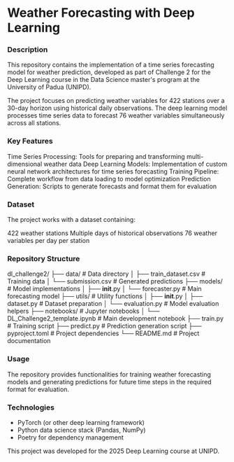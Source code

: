 # Weather Forecasting with Deep Learning
### Description
This repository contains the implementation of a time series forecasting model for weather prediction, developed as part of Challenge 2 for the Deep Learning course in the Data Science master's program at the University of Padua (UNIPD).

The project focuses on predicting weather variables for 422 stations over a 30-day horizon using historical daily observations. The deep learning model processes time series data to forecast 76 weather variables simultaneously across all stations.

### Key Features
Time Series Processing: Tools for preparing and transforming multi-dimensional weather data
Deep Learning Models: Implementation of custom neural network architectures for time series forecasting
Training Pipeline: Complete workflow from data loading to model optimization
Prediction Generation: Scripts to generate forecasts and format them for evaluation

### Dataset
The project works with a dataset containing:

422 weather stations
Multiple days of historical observations
76 weather variables per day per station

### Repository Structure
dl_challenge2/
├── data/                     # Data directory
│   ├── train_dataset.csv     # Training data
│   └── submission.csv        # Generated predictions
├── models/                   # Model implementations
│   ├── __init__.py
│   └── forecaster.py         # Main forecasting model
├── utils/                    # Utility functions
│   ├── __init__.py
│   ├── dataset.py            # Dataset preparation
│   └── evaluation.py         # Model evaluation helpers
├── notebooks/                # Jupyter notebooks
│   └── DL_Challenge2_template.ipynb  # Main development notebook
├── train.py                  # Training script
├── predict.py                # Prediction generation script
├── pyproject.toml            # Project dependencies
└── README.md                 # Project documentation

### Usage
The repository provides functionalities for training weather forecasting models and generating predictions for future time steps in the required format for evaluation.

### Technologies
- PyTorch (or other deep learning framework)
- Python data science stack (Pandas, NumPy)
- Poetry for dependency management

This project was developed for the 2025 Deep Learning course at UNIPD.